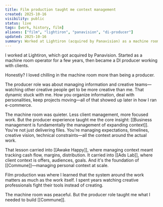 ```yaml
---
title: Film production taught me context management
created: 2025-10-16
visibility: public
status: live
tags: [work, history, film]
aliases: ["film", "lightiron", "panavision", "di-producer"]
updated: 2025-10-16
summary: Worked at Lightiron (acquired by Panavision) as a machine room operator, then DI producer—learned to manage creative teams and information flow. Preferred the machine room.
---
```


I worked at Lightiron, which got acquired by Panavision. Started as a machine room operator for a few years, then became a DI producer working with clients.

Honestly? I loved chilling in the machine room more than being a producer.

The producer role was about managing information and creative teams—watching other creative people get to be more creative than me. That dynamic stuck with me. How you organize information, deal with personalities, keep projects moving—all of that showed up later in how I ran e-commerce.

The machine room was quieter. Less client management, more focused work. But the producer experience taught me the core insight: [[Business management is fundamentally the management of expanding context]]. You're not just delivering files. You're managing expectations, timelines, creative vision, technical constraints—all the context around the actual work.

That lesson carried into [[Awake Happy]], where managing context meant tracking cash flow, margins, distribution. It carried into [[Ads Lab]], where client context is offers, audiences, goals. And it's the foundation of [[Commune]]—managing personal context at scale.

Film production was where I learned that the system around the work matters as much as the work itself. I spent years watching creative professionals fight their tools instead of creating.

The machine room was peaceful. But the producer role taught me what I needed to build [[Commune]].
